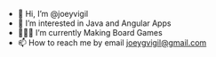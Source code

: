 - 👋 Hi, I’m @joeyvigil
- 👀 I’m interested in Java and Angular Apps
- 🎲🎲🎲 I’m currently Making Board Games 
- 📫 How to reach me by email joeygvigil@gmail.com  

<!---
joeyvigil/joeyvigil is a ✨ special ✨ repository because its `README.md` (this file) appears on your GitHub profile.
You can click the Preview link to take a look at your changes.
--->
